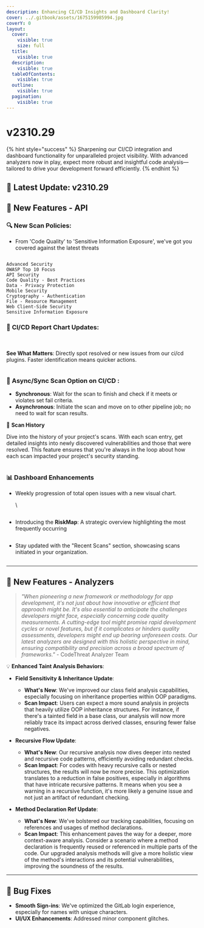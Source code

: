 ```yaml
---
description: Enhancing CI/CD Insights and Dashboard Clarity!
cover: ../.gitbook/assets/1675159985994.jpg
coverY: 0
layout:
  cover:
    visible: true
    size: full
  title:
    visible: true
  description:
    visible: true
  tableOfContents:
    visible: true
  outline:
    visible: true
  pagination:
    visible: true
---
```


# v2310.29

{% hint style="success" %}
Sharpening our CI/CD integration and dashboard functionality for unparalleled project visibility. With advanced analyzers now in play, expect more robust and insightful code analysis—tailored to drive your development forward efficiently.
{% endhint %}

## 🌟 **Latest Update: v2310.29**

## 🚀 **New Features - API**

### 🔍 **New Scan Policies:**

* From 'Code Quality' to 'Sensitive Information Exposure', we've got you covered against the latest threats

<figure><img src="../.gitbook/assets/image (8).png" alt=""><figcaption></figcaption></figure>

```
Advanced Security
OWASP Top 10 Focus
API Security
Code Quality - Best Practices
Data - Privacy Protection
Mobile Security
Cryptography - Authentication
File - Resource Management
Web Client-Side Security
Sensitive Information Exposure
```

### 🌟  **CI/CD Report Chart Updates**:

\
\
**See What Matters**: Directly spot resolved or new issues from our ci/cd plugins. Faster identification means quicker actions.

<figure><img src="../.gitbook/assets/image (3) (1).png" alt=""><figcaption></figcaption></figure>



### 🌟 Async/Sync Scan Option on CI/CD :&#x20;

* **Synchronous**: Wait for the scan to finish and check if it meets or violates set fail criteria.
* **Asynchronous**: Initiate the scan and move on to other pipeline job; no need to wait for scan results.

🌟 **Scan History**

Dive into the history of your project's scans. With each scan entry, get detailed insights into newly discovered vulnerabilities and those that were resolved. This feature ensures that you're always in the loop about how each scan impacted your project's security standing.

<figure><img src="../.gitbook/assets/image (25).png" alt=""><figcaption></figcaption></figure>

### 📊 **Dashboard Enhancements**

*   Weekly progression of total open issues with a new visual chart.

    \


    <figure><img src="../.gitbook/assets/image (5) (1).png" alt=""><figcaption></figcaption></figure>


* Introducing the **RiskMap**: A strategic overview highlighting the most frequently occurring

<figure><img src="../.gitbook/assets/image (6).png" alt=""><figcaption></figcaption></figure>

* Stay updated with the "Recent Scans" section, showcasing scans initiated in your organization.

<figure><img src="../.gitbook/assets/image (7).png" alt=""><figcaption></figcaption></figure>

***



## 🚀 **New Features - Analyzers**

> _"When pioneering a new framework or methodology for app development, it's not just about how innovative or efficient that approach might be. It's also essential to anticipate the challenges developers might face, especially concerning code quality measurements. A cutting-edge tool might promise rapid development cycles or novel features, but if it complicates or hinders quality assessments, developers might end up bearing unforeseen costs. Our latest analyzers are designed with this holistic perspective in mind, ensuring compatibility and precision across a broad spectrum of frameworks."_ - CodeThreat Analyzer Team

💡 **Enhanced Taint Analysis Behaviors**:

* **Field Sensitivity & Inheritance Update**:
  * **What's New**: We've improved our class field analysis capabilities, especially focusing on inheritance properties within OOP paradigms.
  * **Scan Impact**: Users can expect a more sound analysis in projects that heavily utilize OOP inheritance structures. For instance, if there's a tainted field in a base class, our analysis will now more reliably trace its impact across derived classes, ensuring fewer false negatives.



* **Recursive Flow Update**:
  * **What's New**: Our recursive analysis now dives deeper into nested and recursive code patterns, efficiently avoiding redundant checks.
  * **Scan Impact**: For codes with heavy recursive calls or nested structures, the results will now be more precise. This optimization translates to a reduction in false positives, especially in algorithms that have intricate recursive patterns. It means when you see a warning in a recursive function, it's more likely a genuine issue and not just an artifact of redundant checking.



* **Method Declaration Ref Update**:
  * **What's New**: We've bolstered our tracking capabilities, focusing on references and usages of method declarations.
  * **Scan Impact**: This enhancement paves the way for a deeper, more context-aware analysis. Consider a scenario where a method declaration is frequently reused or referenced in multiple parts of the code. Our upgraded analysis methods will give a more holistic view of the method's interactions and its potential vulnerabilities, improving the soundness of the results.



***

## 🐛 **Bug Fixes**

* **Smooth Sign-ins**: We've optimized the GitLab login experience, especially for names with unique characters.
* **UI/UX Enhancements**: Addressed minor component glitches.

